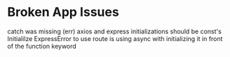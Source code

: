 # Broken App Issues
catch was missing (err)
axios and express initializations should be const's
Initialilze ExpressError to use
route is using async with initializing it in front of the function keyword




